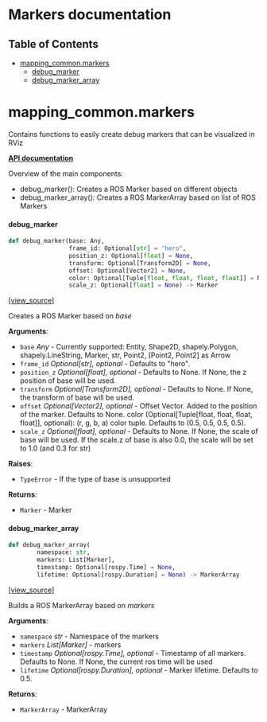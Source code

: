 <!-- markdownlint-disable -->
# Markers documentation

## Table of Contents

* [mapping\_common.markers](#mapping_common.markers)
  * [debug\_marker](#mapping_common.markers.debug_marker)
  * [debug\_marker\_array](#mapping_common.markers.debug_marker_array)

<a id="mapping_common.markers"></a>

# mapping\_common.markers

Contains functions to easily create debug markers that can be visualized in RViz

**[API documentation](/doc/mapping/generated/mapping_common/markers.md)**

Overview of the main components:
- debug_marker(): Creates a ROS Marker based on different objects
- debug_marker_array(): Creates a ROS MarkerArray
  based on list of ROS Markers

<a id="mapping_common.markers.debug_marker"></a>

#### debug\_marker

```python
def debug_marker(base: Any,
                 frame_id: Optional[str] = "hero",
                 position_z: Optional[float] = None,
                 transform: Optional[Transform2D] = None,
                 offset: Optional[Vector2] = None,
                 color: Optional[Tuple[float, float, float, float]] = None,
                 scale_z: Optional[float] = None) -> Marker
```

[[view_source]](/doc/mapping/../../code/mapping/ext_modules/mapping_common/markers.py#L25)

Creates a ROS Marker based on *base*

**Arguments**:

- `base` _Any_ - Currently supported: Entity, Shape2D, shapely.Polygon,
  shapely.LineString, Marker, str, Point2, [Point2, Point2] as Arrow
- `frame_id` _Optional[str], optional_ - Defaults to "hero".
- `position_z` _Optional[float], optional_ - Defaults to None.
  If None, the z position of base will be used.
- `transform` _Optional[Transform2D], optional_ - Defaults to None.
  If None, the transform of base will be used.
- `offset` _Optional[Vector2], optional_ - Offset Vector.
  Added to the position of the marker. Defaults to None.
  color (Optional[Tuple[float, float, float, float]], optional):
  (r, g, b, a) color tuple. Defaults to (0.5, 0.5, 0.5, 0.5).
- `scale_z` _Optional[float], optional_ - Defaults to None.
  If None, the scale of base will be used.
  If the scale.z of base is also 0.0,
  the scale will be set to 1.0 (and 0.3 for str)
  

**Raises**:

- `TypeError` - If the type of base is unsupported
  

**Returns**:

- `Marker` - Marker

<a id="mapping_common.markers.debug_marker_array"></a>

#### debug\_marker\_array

```python
def debug_marker_array(
        namespace: str,
        markers: List[Marker],
        timestamp: Optional[rospy.Time] = None,
        lifetime: Optional[rospy.Duration] = None) -> MarkerArray
```

[[view_source]](/doc/mapping/../../code/mapping/ext_modules/mapping_common/markers.py#L140)

Builds a ROS MarkerArray based on *markers*

**Arguments**:

- `namespace` _str_ - Namespace of the markers
- `markers` _List[Marker]_ - markers
- `timestamp` _Optional[rospy.Time], optional_ - Timestamp of all markers.
  Defaults to None. If None, the current ros time will be used
- `lifetime` _Optional[rospy.Duration], optional_ - Marker lifetime.
  Defaults to 0.5.
  

**Returns**:

- `MarkerArray` - MarkerArray


